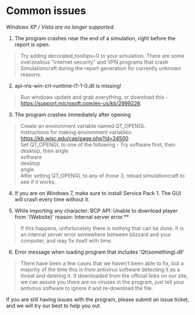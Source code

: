 # Common issues

*Windows XP / Vista are no longer supported.*

1. The program crashes near the end of a simulation, right before the report is open. 
> Try adding     decorated_tooltips=0   to your simulation. There are some overzealous "internet security" and VPN programs that crash Simulationcraft during the report generation for currently unknown reasons.
 
2. api-ms-win-crt-runtime-l1-1-0.dll is missing!
>  Run windows update and grab everything, or download this - https://support.microsoft.com/en-us/kb/2999226.

3. The program crashes immediately after opening
> Create an environment variable named QT_OPENGL  
> Instructions for making environment variables: https://kb.wisc.edu/cae/page.php?id=24500  
> Set QT_OPENGL to one of the following - Try software first, then desktop, then angle  
> software  
> desktop  
> angle  
> After setting QT_OPENGL to any of those 3, reload simulationcraft to see if it works.   

4. If you are on Windows 7, make sure to install Service Pack 1. The GUI will crash every time without it.

5. While importing any character: BCP API: Unable to download player from '(Website)' reason: Internal server error.**
> If this happens, unfortunately there is nothing that can be done. It is an internal server error somewhere between blizzard and your computer, and may fix itself with time.

6. Error message when loading program that includes 'Qt(something).dll'
> There have been a few cases that we haven't been able to fix, but a majority of the time this is from antivirus software detecting it as a threat and deleting it. If downloaded from the official links on our site, we can assure you there are no viruses in the program, just tell your antivirus software to ignore it and re-download the file.

If you are still having issues with the program, please submit an issue ticket, and we will try our best to help you out.
